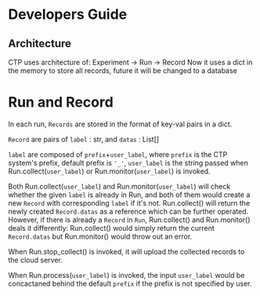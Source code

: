 # Developers Guide

## Architecture
CTP uses architecture of: Experiment -> Run -> Record
Now it uses a dict in the memory to store all records, future it will be changed to a database

# Run and Record
In each run, `Records` are stored in the format of key-val pairs in a dict. 

`Record` are pairs of `label` : str, and  `datas` : List[]  

`label` are composed of `prefix`+`user_label`, where `prefix` is the CTP system's prefix, default prefix is `'_'`, `user_label` is the string passed when Run.collect(`user_label`) or Run.monitor(`user_label`) is invoked.

Both Run.collect(`user_label`) and Run.monitor(`user_label`) will check whether the given `label` is already in Run, and both of them would create a new `Record` with corresponding `label` if it's not. Run.collect() will return the newly created `Record.datas` as a reference which can be further operated. However, if there is already a `Record` in `Run`, Run.collect() and Run.monitor() deals it differently: Run.collect() would simply return the current `Record.datas` but Run.monitor() would throw out an error. 

When Run.stop_collect() is invoked, it will upload the collected records to the cloud server.

When Run.process(`user_label`) is invoked, the input `user_label` would be concactaned behind the default `prefix` if the prefix is not specified by user. 
